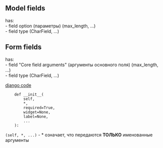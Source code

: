 ## Model fields
has:  
    - field option (параметры) (max_length, ...)  
    - field type (CharField, ...)

## Form fields
has:  
    - field "Core field arguments" (аргументы основного поля) (max_length, ...)  
    - field type (CharField, ...)

[django code](https://github.com/django/django/blob/14917c9ae272f47d23401100faa6cefa8e1728bf/django/forms/fields.py#L99C18-L99C18)

```cfgrlanguage
    def __init__(
        self,
        *,
        required=True,
        widget=None,
        label=None,
        ...
    ):
```
`(self, *, ...)` - * означает, что передаются **ТОЛЬКО** именованные аргументы
